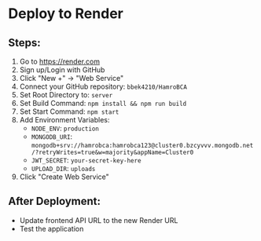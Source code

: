 # Deploy to Render

## Steps:

1. Go to https://render.com
2. Sign up/Login with GitHub
3. Click "New +" → "Web Service"
4. Connect your GitHub repository: `bbek4210/HamroBCA`
5. Set Root Directory to: `server`
6. Set Build Command: `npm install && npm run build`
7. Set Start Command: `npm start`
8. Add Environment Variables:
   - `NODE_ENV`: `production`
   - `MONGODB_URI`: `mongodb+srv://hamrobca:hamrobca123@cluster0.bzcyvvv.mongodb.net/?retryWrites=true&w=majority&appName=Cluster0`
   - `JWT_SECRET`: `your-secret-key-here`
   - `UPLOAD_DIR`: `uploads`
9. Click "Create Web Service"

## After Deployment:
- Update frontend API URL to the new Render URL
- Test the application
